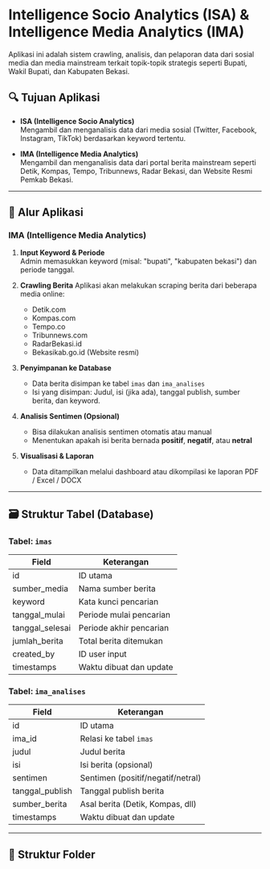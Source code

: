 # Intelligence Socio Analytics (ISA) & Intelligence Media Analytics (IMA)

Aplikasi ini adalah sistem crawling, analisis, dan pelaporan data dari sosial media dan media mainstream terkait topik-topik strategis seperti Bupati, Wakil Bupati, dan Kabupaten Bekasi.

## 🔍 Tujuan Aplikasi

- **ISA (Intelligence Socio Analytics)**  
  Mengambil dan menganalisis data dari media sosial (Twitter, Facebook, Instagram, TikTok) berdasarkan keyword tertentu.

- **IMA (Intelligence Media Analytics)**  
  Mengambil dan menganalisis data dari portal berita mainstream seperti Detik, Kompas, Tempo, Tribunnews, Radar Bekasi, dan Website Resmi Pemkab Bekasi.

---

## 🧭 Alur Aplikasi

### IMA (Intelligence Media Analytics)

1. **Input Keyword & Periode**  
   Admin memasukkan keyword (misal: "bupati", "kabupaten bekasi") dan periode tanggal.

2. **Crawling Berita**
   Aplikasi akan melakukan scraping berita dari beberapa media online:
   - Detik.com
   - Kompas.com
   - Tempo.co
   - Tribunnews.com
   - RadarBekasi.id
   - Bekasikab.go.id (Website resmi)

3. **Penyimpanan ke Database**
   - Data berita disimpan ke tabel `imas` dan `ima_analises`
   - Isi yang disimpan: Judul, isi (jika ada), tanggal publish, sumber berita, dan keyword.

4. **Analisis Sentimen (Opsional)**
   - Bisa dilakukan analisis sentimen otomatis atau manual
   - Menentukan apakah isi berita bernada **positif**, **negatif**, atau **netral**

5. **Visualisasi & Laporan**
   - Data ditampilkan melalui dashboard atau dikompilasi ke laporan PDF / Excel / DOCX

---

## 🗃 Struktur Tabel (Database)

### Tabel: `imas`
| Field | Keterangan |
|-------|------------|
| id | ID utama |
| sumber_media | Nama sumber berita |
| keyword | Kata kunci pencarian |
| tanggal_mulai | Periode mulai pencarian |
| tanggal_selesai | Periode akhir pencarian |
| jumlah_berita | Total berita ditemukan |
| created_by | ID user input |
| timestamps | Waktu dibuat dan update |

### Tabel: `ima_analises`
| Field | Keterangan |
|-------|------------|
| id | ID utama |
| ima_id | Relasi ke tabel `imas` |
| judul | Judul berita |
| isi | Isi berita (opsional) |
| sentimen | Sentimen (positif/negatif/netral) |
| tanggal_publish | Tanggal publish berita |
| sumber_berita | Asal berita (Detik, Kompas, dll) |
| timestamps | Waktu dibuat dan update |

---

## 📁 Struktur Folder

